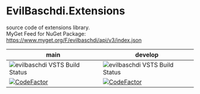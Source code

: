 # EvilBaschdi.Extensions

source code of extensions library.\
MyGet Feed for NuGet Package: <https://www.myget.org/F/evilbaschdi/api/v3/index.json>

| main | develop |
| ------------- | ------------- |
| ![evilbaschdi VSTS Build Status](https://dev.azure.com/evilbaschdi/Main/_apis/build/status/Core/EvilBaschdi.Extensions?branchName=main) | ![evilbaschdi VSTS Build Status](https://dev.azure.com/evilbaschdi/Main/_apis/build/status/Core/EvilBaschdi.Extensions?branchName=develop) |
| [![CodeFactor](https://www.codefactor.io/repository/github/evilbaschdi/evilbaschdi.extensions/badge/main)](https://www.codefactor.io/repository/github/evilbaschdi/evilbaschdi.extensions/overview/main) | [![CodeFactor](https://www.codefactor.io/repository/github/evilbaschdi/evilbaschdi.extensions/badge/develop)](https://www.codefactor.io/repository/github/evilbaschdi/evilbaschdi.extensions/overview/develop) |

